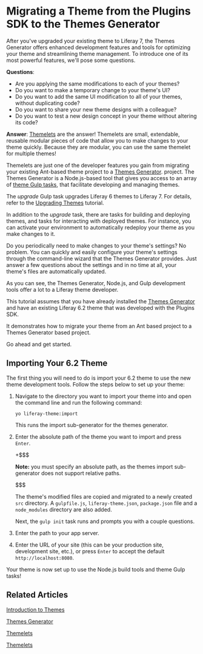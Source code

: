 # Migrating a Theme from the Plugins SDK to the Themes Generator [](id=migrating-a-6-2-theme-to-liferay-7)

After you've upgraded your existing theme to Liferay 7, the Themes Generator
offers enhanced development features and tools for optimizing your theme and
streamlining theme management. To introduce one of its most powerful features,
we'll pose some questions. 

**Questions**:

-   Are you applying the same modifications to each of your themes?
-   Do you want to make a temporary change to your theme's UI?
-   Do you want to add the same UI modification to all of your themes, without
    duplicating code? 
-   Do you want to share your new theme designs with a colleague?
-   Do you want to test a new design concept in your theme without altering its
    code?

**Answer**: [Themelets](/develop/tutorials/-/knowledge_base/7-0/themelets) 
are the answer! Themelets are small, extendable, reusable modular pieces 
of code that allow you to make changes to your theme quickly. Because they are 
modular, you can use the same themelet for multiple themes!

Themelets are just one of the developer features you gain from migrating your
existing Ant-based theme project to a [Themes Generator](/develop/tutorials/-/knowledge_base/7-0/themes-generator).
project. The Themes Generator is a Node.js-based tool that gives you access to
an array of  [theme Gulp tasks](/develop/reference/-/knowledge_base/7-0/theme-gulp-tasks),
that facilitate developing and managing themes. 

The *upgrade* Gulp task upgrades Liferay 6 themes to Liferay 7. For details,
refer to the [Upgrading Themes](/develop/tutorials/-/knowledge_base/7-0/themelets/upgrading-themes)
tutorial. 

In addition to the *upgrade* task, there are tasks for building and deploying
themes, and tasks for interacting with deployed themes. For instance, you can
activate your environment to automatically redeploy your theme as you make
changes to it.

Do you periodically need to make changes to your theme's settings? No problem.
You can quickly and easily configure your theme's settings through the
command-line wizard that the Themes Generator provides. Just answer a few
questions about the settings and in no time at all, your theme's files are
automatically updated.

As you can see, the Themes Generator, Node.js, and Gulp development tools offer
a lot to a Liferay theme developer.

This tutorial assumes that you have already installed the [Themes Generator](/develop/tutorials/-/knowledge_base/7-0/themes-generator)
and have an existing Liferay 6.2 theme that was developed with the Plugins SDK.

It demonstrates how to migrate your theme from an Ant based project
to a Themes Generator based project.

Go ahead and get started.

## Importing Your 6.2 Theme [](id=importing-your-6-2-theme)

The first thing you will need to do is import your 6.2 theme to use the new
theme development tools. Follow the steps below to set up your theme:

1.  Navigate to the directory you want to import your theme into and open the
    command line and run the following command:

        yo liferay-theme:import

    This runs the import sub-generator for the themes generator.

2.  Enter the absolute path of the theme you want to import and press `Enter`.

    +$$$

    **Note:** you must specify an absolute path, as the themes import
    sub-generator does not support relative paths.

    $$$

    The theme's modified files are copied and migrated to a newly created 
    `src` directory. A `gulpfile.js`, `liferay-theme.json`, `package.json` file 
    and a `node_modules` directory are also added.

    Next, the `gulp init` task runs and prompts you with a couple questions.

3.  Enter the path to your app server.

4.  Enter the URL of your site (this can be your production site, development
    site, etc.), or press `Enter` to accept the default `http://localhost:8080`.

Your theme is now set up to use the Node.js build tools and theme Gulp tasks!

## Related Articles [](id=related-articles)

[Introduction to Themes](/develop/tutorials/-/knowledge_base/7-0/introduction-to-themes)

[Themes Generator](/develop/tutorials/-/knowledge_base/7-0/themes-generator)

[Themelets](/develop/tutorials/-/knowledge_base/7-0/themelets)

[Themelets](/develop/tutorials/-/knowledge_base/7-0/upgrading-themes)
